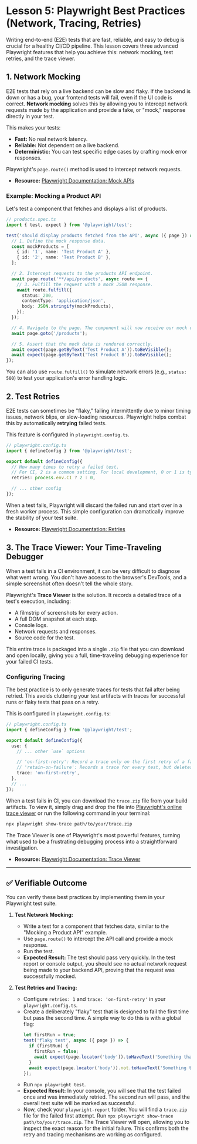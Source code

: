 # Lesson 5: Playwright Best Practices (Network, Tracing, Retries)

Writing end-to-end (E2E) tests that are fast, reliable, and easy to debug is crucial for a healthy CI/CD pipeline. This lesson covers three advanced Playwright features that help you achieve this: network mocking, test retries, and the trace viewer.

## 1. Network Mocking

E2E tests that rely on a live backend can be slow and flaky. If the backend is down or has a bug, your frontend tests will fail, even if the UI code is correct. **Network mocking** solves this by allowing you to intercept network requests made by the application and provide a fake, or "mock," response directly in your test.

This makes your tests:
-   **Fast:** No real network latency.
-   **Reliable:** Not dependent on a live backend.
-   **Deterministic:** You can test specific edge cases by crafting mock error responses.

Playwright's `page.route()` method is used to intercept network requests.

- **Resource:** [Playwright Documentation: Mock APIs](https://playwright.dev/docs/mock)

### Example: Mocking a Product API

Let's test a component that fetches and displays a list of products.

```typescript
// products.spec.ts
import { test, expect } from '@playwright/test';

test('should display products fetched from the API', async ({ page }) => {
  // 1. Define the mock response data.
  const mockProducts = [
    { id: '1', name: 'Test Product A' },
    { id: '2', name: 'Test Product B' },
  ];

  // 2. Intercept requests to the products API endpoint.
  await page.route('**/api/products', async route => {
    // 3. Fulfill the request with a mock JSON response.
    await route.fulfill({
      status: 200,
      contentType: 'application/json',
      body: JSON.stringify(mockProducts),
    });
  });

  // 4. Navigate to the page. The component will now receive our mock data.
  await page.goto('/products');

  // 5. Assert that the mock data is rendered correctly.
  await expect(page.getByText('Test Product A')).toBeVisible();
  await expect(page.getByText('Test Product B')).toBeVisible();
});
```
You can also use `route.fulfill()` to simulate network errors (e.g., `status: 500`) to test your application's error handling logic.

## 2. Test Retries

E2E tests can sometimes be "flaky," failing intermittently due to minor timing issues, network blips, or slow-loading resources. Playwright helps combat this by automatically **retrying** failed tests.

This feature is configured in `playwright.config.ts`.

```typescript
// playwright.config.ts
import { defineConfig } from '@playwright/test';

export default defineConfig({
  // How many times to retry a failed test.
  // For CI, 2 is a common setting. For local development, 0 or 1 is typical.
  retries: process.env.CI ? 2 : 0,

  // ... other config
});
```
When a test fails, Playwright will discard the failed run and start over in a fresh worker process. This simple configuration can dramatically improve the stability of your test suite.

- **Resource:** [Playwright Documentation: Retries](https://playwright.dev/docs/test-retries)

## 3. The Trace Viewer: Your Time-Traveling Debugger

When a test fails in a CI environment, it can be very difficult to diagnose what went wrong. You don't have access to the browser's DevTools, and a simple screenshot often doesn't tell the whole story.

Playwright's **Trace Viewer** is the solution. It records a detailed trace of a test's execution, including:
-   A filmstrip of screenshots for every action.
-   A full DOM snapshot at each step.
-   Console logs.
-   Network requests and responses.
-   Source code for the test.

This entire trace is packaged into a single `.zip` file that you can download and open locally, giving you a full, time-traveling debugging experience for your failed CI tests.

### Configuring Tracing

The best practice is to only generate traces for tests that fail after being retried. This avoids cluttering your test artifacts with traces for successful runs or flaky tests that pass on a retry.

This is configured in `playwright.config.ts`:

```typescript
// playwright.config.ts
import { defineConfig } from '@playwright/test';

export default defineConfig({
  use: {
    // ... other `use` options

    // 'on-first-retry': Record a trace only on the first retry of a failed test.
    // 'retain-on-failure': Records a trace for every test, but deletes it if the test passes. Good for local debugging.
    trace: 'on-first-retry',
  },
  // ...
});
```

When a test fails in CI, you can download the `trace.zip` file from your build artifacts. To view it, simply drag and drop the file into [Playwright's online trace viewer](https://trace.playwright.dev/) or run the following command in your terminal:

```bash
npx playwright show-trace path/to/your/trace.zip
```

The Trace Viewer is one of Playwright's most powerful features, turning what used to be a frustrating debugging process into a straightforward investigation.

- **Resource:** [Playwright Documentation: Trace Viewer](https://playwright.dev/docs/trace-viewer-intro)

---

## ✅ Verifiable Outcome

You can verify these best practices by implementing them in your Playwright test suite.

1.  **Test Network Mocking:**
    -   Write a test for a component that fetches data, similar to the "Mocking a Product API" example.
    -   Use `page.route()` to intercept the API call and provide a mock response.
    -   Run the test.
    -   **Expected Result:** The test should pass very quickly. In the test report or console output, you should see no actual network request being made to your backend API, proving that the request was successfully mocked.

2.  **Test Retries and Tracing:**
    -   Configure `retries: 1` and `trace: 'on-first-retry'` in your `playwright.config.ts`.
    -   Create a deliberately "flaky" test that is designed to fail the first time but pass the second time. A simple way to do this is with a global flag:
        ```typescript
        let firstRun = true;
        test('flaky test', async ({ page }) => {
          if (firstRun) {
            firstRun = false;
            await expect(page.locator('body')).toHaveText('Something that does not exist');
          }
          await expect(page.locator('body')).not.toHaveText('Something that does not exist');
        });
        ```
    -   Run `npx playwright test`.
    -   **Expected Result:** In your console, you will see that the test failed once and was immediately retried. The second run will pass, and the overall test suite will be marked as successful.
    -   Now, check your `playwright-report` folder. You will find a `trace.zip` file for the failed first attempt. Run `npx playwright show-trace path/to/your/trace.zip`. The Trace Viewer will open, allowing you to inspect the exact reason for the initial failure. This confirms both the retry and tracing mechanisms are working as configured.